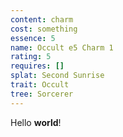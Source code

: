 ```yaml
---
content: charm
cost: something
essence: 5
name: Occult e5 Charm 1
rating: 5
requires: []
splat: Second Sunrise
trait: Occult
tree: Sorcerer
---
```


Hello **world**!
